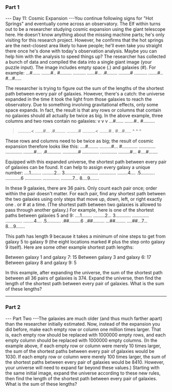 ### Part 1

--- Day 11: Cosmic Expansion ---You continue following signs for "Hot Springs" and eventually come across an observatory. The Elf within turns out to be a researcher studying cosmic expansion using the giant telescope here.
He doesn't know anything about the missing machine parts; he's only visiting for this research project. However, he confirms that the hot springs are the next-closest area likely to have people; he'll even take you straight there once he's done with today's observation analysis.
Maybe you can help him with the analysis to speed things up?
The researcher has collected a bunch of data and compiled the data into a single giant image (your puzzle input). The image includes empty space (.) and galaxies (#). For example:
...#......
.......#..
#.........
..........
......#...
.#........
.........#
..........
.......#..
#...#.....

The researcher is trying to figure out the sum of the lengths of the shortest path between every pair of galaxies. However, there's a catch: the universe expanded in the time it took the light from those galaxies to reach the observatory.
Due to something involving gravitational effects, only some space expands. In fact, the result is that any rows or columns that contain no galaxies should all actually be twice as big.
In the above example, three columns and two rows contain no galaxies:
   v  v  v
 ...#......
 .......#..
 #.........
>..........<
 ......#...
 .#........
 .........#
>..........<
 .......#..
 #...#.....
   ^  ^  ^

These rows and columns need to be twice as big; the result of cosmic expansion therefore looks like this:
....#........
.........#...
#............
.............
.............
........#....
.#...........
............#
.............
.............
.........#...
#....#.......

Equipped with this expanded universe, the shortest path between every pair of galaxies can be found. It can help to assign every galaxy a unique number:
....1........
.........2...
3............
.............
.............
........4....
.5...........
............6
.............
.............
.........7...
8....9.......

In these 9 galaxies, there are 36 pairs. Only count each pair once; order within the pair doesn't matter. For each pair, find any shortest path between the two galaxies using only steps that move up, down, left, or right exactly one . or # at a time. (The shortest path between two galaxies is allowed to pass through another galaxy.)
For example, here is one of the shortest paths between galaxies 5 and 9:
....1........
.........2...
3............
.............
.............
........4....
.5...........
.##.........6
..##.........
...##........
....##...7...
8....9.......

This path has length 9 because it takes a minimum of nine steps to get from galaxy 5 to galaxy 9 (the eight locations marked # plus the step onto galaxy 9 itself). Here are some other example shortest path lengths:

Between galaxy 1 and galaxy 7: 15
Between galaxy 3 and galaxy 6: 17
Between galaxy 8 and galaxy 9: 5

In this example, after expanding the universe, the sum of the shortest path between all 36 pairs of galaxies is 374.
Expand the universe, then find the length of the shortest path between every pair of galaxies. What is the sum of these lengths?


---

### Part 2

--- Part Two ---The galaxies are much older (and thus much farther apart) than the researcher initially estimated.
Now, instead of the expansion you did before, make each empty row or column one million times larger. That is, each empty row should be replaced with 1000000 empty rows, and each empty column should be replaced with 1000000 empty columns.
(In the example above, if each empty row or column were merely 10 times larger, the sum of the shortest paths between every pair of galaxies would be 1030. If each empty row or column were merely 100 times larger, the sum of the shortest paths between every pair of galaxies would be 8410. However, your universe will need to expand far beyond these values.)
Starting with the same initial image, expand the universe according to these new rules, then find the length of the shortest path between every pair of galaxies. What is the sum of these lengths?
